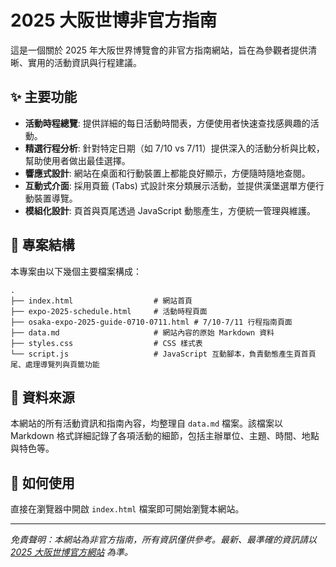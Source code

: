 # 2025 大阪世博非官方指南

這是一個關於 2025 年大阪世界博覽會的非官方指南網站，旨在為參觀者提供清晰、實用的活動資訊與行程建議。

## ✨ 主要功能

*   **活動時程總覽**: 提供詳細的每日活動時間表，方便使用者快速查找感興趣的活動。
*   **精選行程分析**: 針對特定日期（如 7/10 vs 7/11）提供深入的活動分析與比較，幫助使用者做出最佳選擇。
*   **響應式設計**: 網站在桌面和行動裝置上都能良好顯示，方便隨時隨地查閱。
*   **互動式介面**: 採用頁籤 (Tabs) 式設計來分類展示活動，並提供漢堡選單方便行動裝置導覽。
*   **模組化設計**: 頁首與頁尾透過 JavaScript 動態產生，方便統一管理與維護。

## 📂 專案結構

本專案由以下幾個主要檔案構成：

```
.
├── index.html                  # 網站首頁
├── expo-2025-schedule.html     # 活動時程頁面
├── osaka-expo-2025-guide-0710-0711.html # 7/10-7/11 行程指南頁面
├── data.md                     # 網站內容的原始 Markdown 資料
├── styles.css                  # CSS 樣式表
└── script.js                   # JavaScript 互動腳本，負責動態產生頁首頁尾、處理導覽列與頁籤功能
```

## 📄 資料來源

本網站的所有活動資訊和指南內容，均整理自 `data.md` 檔案。該檔案以 Markdown 格式詳細記錄了各項活動的細節，包括主辦單位、主題、時間、地點與特色等。

## 🚀 如何使用

直接在瀏覽器中開啟 `index.html` 檔案即可開始瀏覽本網站。

---

*免責聲明：本網站為非官方指南，所有資訊僅供參考。最新、最準確的資訊請以 [2025 大阪世博官方網站](https://www.expo2025.or.jp/) 為準。* 